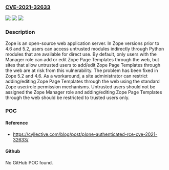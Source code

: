 ### [CVE-2021-32633](https://cve.mitre.org/cgi-bin/cvename.cgi?name=CVE-2021-32633)
![](https://img.shields.io/static/v1?label=Product&message=Zope&color=blue)
![](https://img.shields.io/static/v1?label=Version&message=n%2Fa&color=blue)
![](https://img.shields.io/static/v1?label=Vulnerability&message=CWE-22%3A%20Improper%20Limitation%20of%20a%20Pathname%20to%20a%20Restricted%20Directory%20('Path%20Traversal')&color=brighgreen)

### Description

Zope is an open-source web application server. In Zope versions prior to 4.6 and 5.2, users can access untrusted modules indirectly through Python modules that are available for direct use. By default, only users with the Manager role can add or edit Zope Page Templates through the web, but sites that allow untrusted users to add/edit Zope Page Templates through the web are at risk from this vulnerability. The problem has been fixed in Zope 5.2 and 4.6. As a workaround, a site administrator can restrict adding/editing Zope Page Templates through the web using the standard Zope user/role permission mechanisms. Untrusted users should not be assigned the Zope Manager role and adding/editing Zope Page Templates through the web should be restricted to trusted users only.

### POC

#### Reference
- https://cyllective.com/blog/post/plone-authenticated-rce-cve-2021-32633/

#### Github
No GitHub POC found.

